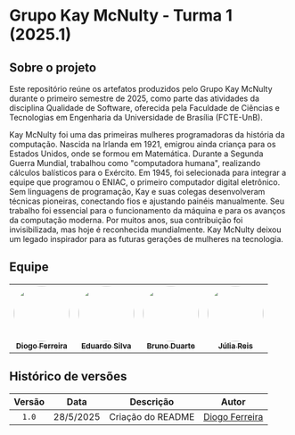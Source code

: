 # Grupo Kay McNulty - Turma 1 (2025.1)

## Sobre o projeto

Este repositório reúne os artefatos produzidos pelo Grupo Kay McNulty durante o primeiro semestre de 2025, como parte das atividades da disciplina Qualidade de Software, oferecida pela Faculdade de Ciências e Tecnologias em Engenharia da Universidade de Brasília (FCTE-UnB).

Kay McNulty foi uma das primeiras mulheres programadoras da história da computação. Nascida na Irlanda em 1921, emigrou ainda criança para os Estados Unidos, onde se formou em Matemática. Durante a Segunda Guerra Mundial, trabalhou como "computadora humana", realizando cálculos balísticos para o Exército. Em 1945, foi selecionada para integrar a equipe que programou o ENIAC, o primeiro computador digital eletrônico. Sem linguagens de programação, Kay e suas colegas desenvolveram técnicas pioneiras, conectando fios e ajustando painéis manualmente. Seu trabalho foi essencial para o funcionamento da máquina e para os avanços da computação moderna. Por muitos anos, sua contribuição foi invisibilizada, mas hoje é reconhecida mundialmente. Kay McNulty deixou um legado inspirador para as futuras gerações de mulheres na tecnologia.

## Equipe

<table>
  <tr>
    <td align="center">
      <a href="http://github.com/fdiogo1">
        <img src="http://github.com/fdiogo1.png" width="100" height="100" style="border-radius: 50%; object-fit: cover;" alt=""/>
        <br /><sub><b>Diogo Ferreira</b></sub>
      </a>
    </td>
    <td align="center">
      <a href="http://github.com/Eduard0803">
        <img src="http://github.com/Eduard0803.png" width="100" height="100" style="border-radius: 50%; object-fit: cover;" alt=""/>
        <br /><sub><b>Eduardo Silva</b></sub>
      </a>
    </td>
    <td align="center">
      <a href="https://github.com/bbduarte">
        <img src="https://github.com/bbduarte.png" width="100" height="100" style="border-radius: 50%; object-fit: cover;" alt=""/>
        <br /><sub><b>Bruno Duarte</b></sub>
      </a>
    </td>
    <td align="center">
      <a href="http://github.com/JuliaReis18">
        <img src="http://github.com/JuliaReis18.png" width="100" height="100" style="border-radius: 50%; object-fit: cover;" alt=""/>
        <br /><sub><b>Júlia Reis</b></sub>
      </a>
    </td>
  </tr>
</table>


## Histórico de versões

|Versão|Data|Descrição|Autor|
|:----:|----|---------|-----|
|`1.0`|28/5/2025|Criação do README|[Diogo Ferreira](https://github.com/fdiogo1)|
